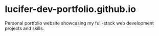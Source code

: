 # lucifer-dev-portfolio.github.io
Personal portfolio website showcasing my full-stack web development projects and skills.
